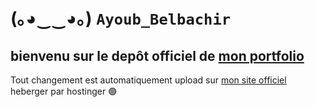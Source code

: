 # (｡◕‿‿◕｡) ```Ayoub_Belbachir```
## bienvenu sur le depôt officiel de [mon portfolio](https://ay-belbachir.github.io/portefolio_Ayoub_Belbachir_SIO_SISR/)
Tout changement est automatiquement upload sur [mon site officiel](https://ayoubbelbachirsisr.fr/) heberger par hostinger 🟢



